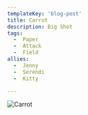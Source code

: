 ```yaml
---
templateKey: 'blog-post'
title: Carrot
description: Big Shot
tags:
  -  Paper
  -  Attack
  -  Field
allies:
  -  Jenny
  -  Serendi
  -  Kitty

---
```

![Carrot](/img/Carrot.png)
